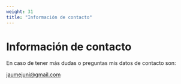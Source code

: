 ```yaml
---
weight: 31
title: "Información de contacto"
---
```


# Información de contacto

En caso de tener más dudas o preguntas mis datos de contacto son:

jaumejuni@gmail.com
